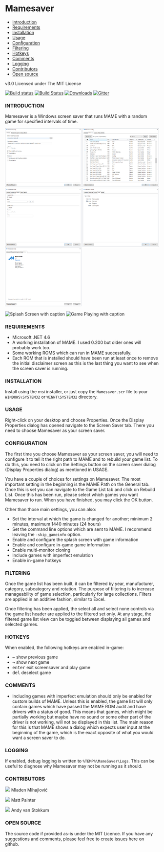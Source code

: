 # Mamesaver

- [Introduction](#introduction)
- [Requirements](#requirements)
- [Installation](#installation)
- [Usage](#usage)
- [Configuration](#configuration)
- [Filtering](#filtering)
- [Hotkeys](#hotkeys)
- [Comments](#comments)
- [Logging](#logging)
- [Contributors](#contributors)
- [Open source](#open-source)


v3.0
Licensed under The MIT License

[![Build status](https://ci.appveyor.com/api/projects/status/2b8n7te1bq8rf1pp?svg=true)](https://ci.appveyor.com/project/mmihajlovic/mamesaver)
[![Build Status](https://mmihajlovic.visualstudio.com/mamesaver/_apis/build/status/mika76.mamesaver)](https://mmihajlovic.visualstudio.com/mamesaver/_build/latest?definitionId=2) 
[![Downloads](https://img.shields.io/github/downloads/mika76/mamesaver/total.svg?colorB=green)](https://github.com/mika76/mamesaver/releases)
[![Gitter](https://badges.gitter.im/mika76/mamesaver.svg)](https://gitter.im/mika76/mamesaver?utm_source=badge&utm_medium=badge&utm_campaign=pr-badge&utm_content=badge)


### INTRODUCTION

Mamesaver is a Windows screen saver that runs MAME with a random game for specified intervals of time.

<img src="Resources/SettingsPanel1.png" width="250" title="General Setting"> <img src="Resources/SettingsPanel2.png" width="250" title="Game List"> <img src="Resources/SettingsPanel3.png" width="250" title="Layout Settings">
<img src="Resources/SettingsPanel4.png" width="250" title="Hotkey Settings"> <img src="Resources/SettingsPanel5.png" width="250" title="Advanced Settings">

<img src="Resources/Splash.png" width="250" title="Splash Screen with caption"> <img src="Resources/Game.jpg" width="250" title="Game Playing with caption">

### REQUIREMENTS
* Microsoft .NET 4.6
* A working installation of MAME. I used 0.200 but older ones will probably work too.
* Some working ROMS which can run in MAME successfully.
* Each ROM that is installed should have been run at least once to remove the initial disclaimer screen as this is the last thing you want to see when the screen saver is running.

### INSTALLATION
Install using the msi installer, or just copy the `Mamesaver.scr` file to your `WINDOWS\SYSTEM32` or `WINNT\SYSTEM32` directory.

### USAGE

Right-click on your desktop and choose Properties. Once the Display Properties dialog has opened navigate to the Screen Saver tab. There you need to choose Mamesaver as your screen saver.

### CONFIGURATION

The first time you choose Mamesaver as your screen saver, you will need to configure it to tell it the right path to MAME and to rebuild your game list. To do this, you need to click on the Settings button on the screen saver dialog (Display Properties dialog) as mentioned in USAGE.

You have a couple of choices for settings on Mamesaver. The most important setting in the beginning is the MAME Path on the General tab. Once this is set you can navigate to the Game List tab and click on Rebuild List. Once this has been run, please select which games you want Mamesaver to run. When you have finished, you may click the OK button.

Other than those main settings, you can also:

* Set the interval at which the game is changed for another; minimum 2 minutes, maximum 1440 minutes (24 hours)
* Set the command line options which are sent to MAME. I recommend leaving the `-skip_gameinfo` option.
* Enable and configure the splash screen with game information
* Enable and configure in-game game information
* Enable multi-monitor cloning
* Include games with imperfect emulation
* Enable in-game hotkeys

### FILTERING

Once the game list has been built, it can be filtered by year, manufacturer, category, subcategory and rotation. The purpose of filtering is to increase manageability of game selection, particularly for large collections. Filters are applied in an additive fashion, similar to Excel.

Once filtering has been applied, the select all and select none controls via the game list header are applied to the filtered set only. At any stage, the filtered game list view can be toggled between displaying all games and selected games.

### HOTKEYS

When enabled, the following hotkeys are enabled in-game:

* <kbd>←</kbd> show previous game 
* <kbd>→</kbd> show next game
* <kbd>enter</kbd> exit screensaver and play game
* <kbd>del</kbd> deselect game

### COMMENTS

* Including games with imperfect emulation should only be enabled for custom builds of MAME. Unless this is enabled, the game list will only contain games which have passed the MAME ROM audit and have drivers with a status of good. This means that games, which might be partially working but maybe have no sound or some other part of the driver is not working, will not be displayed in this list. The main reason for this is that MAME shows a dialog which expects user input at the beginning of the game, which is the exact opposite of what you would want a screen saver to do.

### LOGGING

If enabled, debug logging is written to `%TEMP%\MameSaver\Logs`. This can be useful to diagnose why Mamesaver may not be running as it should. 

### CONTRIBUTORS
![](https://avatars2.githubusercontent.com/u/229311?s=44&v=4) Mladen Mihajlović

![](https://avatars2.githubusercontent.com/u/1732347?s=44&v=4) Matt Painter

![](https://avatars2.githubusercontent.com/u/1904424?s=44&v=4) Andy van Stokkum

### OPEN SOURCE
The source code if provided as-is under the MIT Licence. If you have any suggestions and comments, please feel free to create issues here on github.
